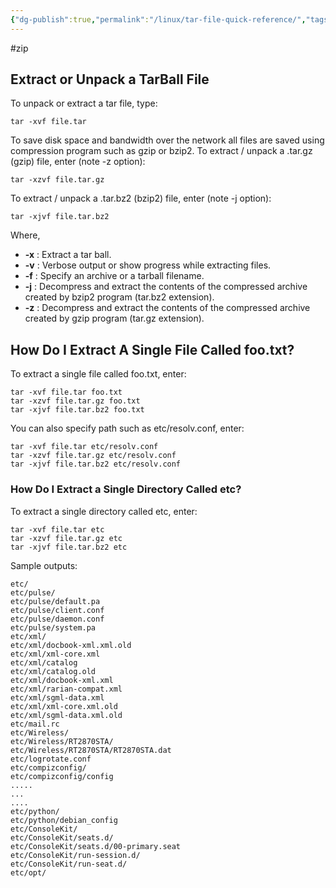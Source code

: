 ```yaml
---
{"dg-publish":true,"permalink":"/linux/tar-file-quick-reference/","tags":["public","linux","tools"],"noteIcon":"1","created":"2022-12-23T10:22:06.310+01:00","updated":"2022-12-23T10:22:06.310+01:00"}
---
```


#zip
## Extract or Unpack a TarBall File

To unpack or extract a tar file, type:

    tar -xvf file.tar

To save disk space and bandwidth over the network all files are saved using compression program such as gzip or bzip2. To extract / unpack a .tar.gz (gzip) file, enter (note -z option):

    tar -xzvf file.tar.gz

To extract / unpack a .tar.bz2 (bzip2) file, enter (note -j option):

    tar -xjvf file.tar.bz2

Where,

* **-x** : Extract a tar ball.
* **-v** : Verbose output or show progress while extracting files.
* **-f** : Specify an archive or a tarball filename.
* **-j** : Decompress and extract the contents of the compressed archive created by bzip2 program (tar.bz2 extension).
* **-z** : Decompress and extract the contents of the compressed archive created by gzip program (tar.gz extension).

## How Do I Extract A Single File Called foo.txt?

To extract a single file called foo.txt, enter:

`tar -xvf file.tar foo.txt`  
`tar -xzvf file.tar.gz foo.txt`  
`tar -xjvf file.tar.bz2 foo.txt`

You can also specify path such as etc/resolv.conf, enter:

`tar -xvf file.tar etc/resolv.conf`  
`tar -xzvf file.tar.gz etc/resolv.conf`  
`tar -xjvf file.tar.bz2 etc/resolv.conf`

### How Do I Extract a Single Directory Called etc?

To extract a single directory called etc, enter:

`tar -xvf file.tar etc`  
`tar -xzvf file.tar.gz etc`  
`tar -xjvf file.tar.bz2 etc`

Sample outputs:

`etc/`  
`etc/pulse/`  
`etc/pulse/default.pa`  
`etc/pulse/client.conf`  
`etc/pulse/daemon.conf`  
`etc/pulse/system.pa`  
`etc/xml/`  
`etc/xml/docbook-xml.xml.old`  
`etc/xml/xml-core.xml`  
`etc/xml/catalog`  
`etc/xml/catalog.old`  
`etc/xml/docbook-xml.xml`  
`etc/xml/rarian-compat.xml`  
`etc/xml/sgml-data.xml`  
`etc/xml/xml-core.xml.old`  
`etc/xml/sgml-data.xml.old`  
`etc/mail.rc`  
`etc/Wireless/`  
`etc/Wireless/RT2870STA/`  
`etc/Wireless/RT2870STA/RT2870STA.dat`  
`etc/logrotate.conf`  
`etc/compizconfig/`  
`etc/compizconfig/config`  
`.....`  
`...`  
`....`  
`etc/python/`  
`etc/python/debian_config`  
`etc/ConsoleKit/`  
`etc/ConsoleKit/seats.d/`  
`etc/ConsoleKit/seats.d/00-primary.seat`  
`etc/ConsoleKit/run-session.d/`  
`etc/ConsoleKit/run-seat.d/`  
`etc/opt/`